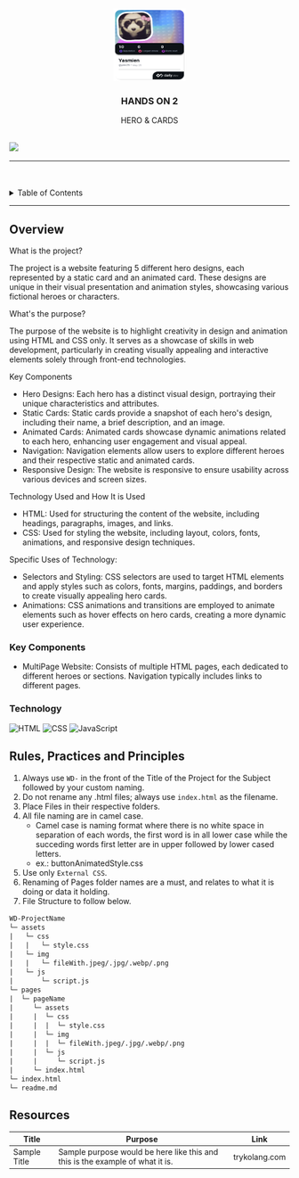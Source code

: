 <a name="readme-top">

<br/>

<br />
<div align="center">
  <a href="https://github.com/zyx-0314/">
  <!-- TODO: If you want to add logo or banner you can add it here -->
    <img src="./assets/img/yien26.png" alt="yien" width="130" height="130">
  </a>
<!-- TODO: Change Title to the name of the title of your Project -->
  <h3 align="center">HANDS ON 2</h3>
</div>
<!-- TODO: Make a short description -->
<div align="center">
  HERO & CARDS
</div>

<br />

<!-- TODO: Change the zyx-0314 into your github username  -->
<!-- TODO: Change the WD-Template-Project into the same name of your folder -->
![](https://visit-counter.vercel.app/counter.png?page=zyx-0314/WD-Template-Project)

---

<br />
<br />

<!-- TODO: If you want to add more layers for your readme -->
<details>
  <summary>Table of Contents</summary>
  <ol>
    <li>
      <a href="#overview">Overview</a>
      <ol>
        <li>
          <a href="#key-components">Key Components</a>
        </li>
        <li>
          <a href="#technology">Technology</a>
        </li>
      </ol>
    </li>
    <li>
      <a href="#rule,-practices-and-principles">Rules, Practices and Principles</a>
    </li>
    <li>
      <a href="#resources">Resources</a>
    </li>
  </ol>
</details>

---

## Overview

<!-- TODO: To be changed -->
<!-- The following are just sample -->
What is the project?

The project is a website featuring 5 different hero designs, each represented by a static card and an animated card. These designs are unique in their visual presentation and animation styles, showcasing various fictional heroes or characters.

What's the purpose?

The purpose of the website is to highlight creativity in design and animation using HTML and CSS only. It serves as a showcase of skills in web development, particularly in creating visually appealing and interactive elements solely through front-end technologies.

Key Components

- Hero Designs: Each hero has a distinct visual design, portraying their unique characteristics and attributes.
- Static Cards: Static cards provide a snapshot of each hero's design, including their name, a brief description, and an image.
- Animated Cards: Animated cards showcase dynamic animations related to each hero, enhancing user engagement and visual appeal.
- Navigation: Navigation elements allow users to explore different heroes and their respective static and animated cards.
- Responsive Design: The website is responsive to ensure usability across various devices and screen sizes.

Technology Used and How It is Used

- HTML: Used for structuring the content of the website, including headings, paragraphs, images, and links.
- CSS: Used for styling the website, including layout, colors, fonts, animations, and responsive design techniques.

Specific Uses of Technology:
- Selectors and Styling: CSS selectors are used to target HTML elements and apply styles such as colors, fonts, margins, paddings, and borders to create visually appealing hero cards.
- Animations: CSS animations and transitions are employed to animate elements such as hover effects on hero cards, creating a more dynamic user experience.


### Key Components
<!-- TODO: List of Key Components -->
<!-- The following are just sample -->
- MultiPage Website: Consists of multiple HTML pages, each dedicated to different heroes or sections. Navigation typically includes links to different pages.

### Technology
<!-- TODO: List of Technology Used -->
![HTML](https://img.shields.io/badge/HTML-E34F26?style=for-the-badge&logo=html5&logoColor=white)
![CSS](https://img.shields.io/badge/CSS-1572B6?style=for-the-badge&logo=css3&logoColor=white)
![JavaScript](https://img.shields.io/badge/JavaScript-F7DF1E?style=for-the-badge&logo=javascript&logoColor=white)

## Rules, Practices and Principles
1. Always use `WD-` in the front of the Title of the Project for the Subject followed by your custom naming.
2. Do not rename any .html files; always use `index.html` as the filename.
3. Place Files in their respective folders.
4. All file naming are in camel case.
   - Camel case is naming format where there is no white space in separation of each words, the first word is in all lower case while the succeding words first letter are in upper followed by lower cased letters.
   - ex.: buttonAnimatedStyle.css
5. Use only `External CSS`.
6. Renaming of Pages folder names are a must, and relates to what it is doing or data it holding.
7. File Structure to follow below.

```
WD-ProjectName
└─ assets
|   └─ css
|   |   └─ style.css
|   └─ img
|   |   └─ fileWith.jpeg/.jpg/.webp/.png
|   └─ js
|       └─ script.js
└─ pages
|  └─ pageName
|     └─ assets
|     |  └─ css
|     |  |  └─ style.css
|     |  └─ img
|     |  |  └─ fileWith.jpeg/.jpg/.webp/.png
|     |  └─ js
|     |     └─ script.js
|     └─ index.html
└─ index.html
└─ readme.md
```

## Resources

<!-- TODO: Add References -->
| Title | Purpose | Link |
|-|-|-|
| Sample Title | Sample purpose would be here like this and this is the example of what it is. | trykolang.com |
